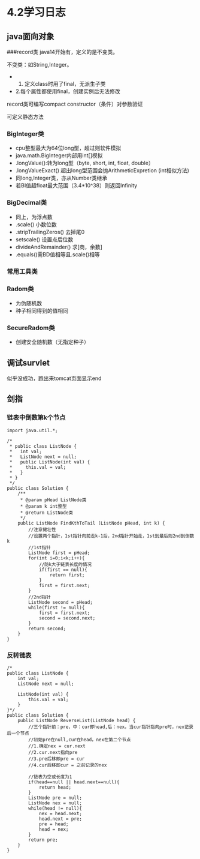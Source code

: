 # 4.2学习日志
## java面向对象
###record类
java14开始有，定义的是不变类。

不变类：如String,Integer。 

* 1. 定义class时用了final，无派生子类
* 2.每个属性都使用final，创建实例后无法修改

record类可编写compact constructor（条件）对参数验证

可定义静态方法

### BigInteger类
* cpu整型最大为64位long型，超过则软件模拟
* java.math.BigInteger内部用int[]模拟
* .longValue():转为long型（byte, short, int, float, double）
* .longValueExact() 超出long型范围会抛ArithmeticExpretion (int相似方法)
* 同long,Integer类，亦从Number类继承
* 若BI值超float最大范围（3.4*10^38）则返回Infinity

### BigDecimal类
* 同上，为浮点数
* .scale() 小数位数
* .stripTrailingZeros() 去掉尾0
* setscale() 设置点后位数
* divideAndRemainder() 求[商，余数]
* .equals()需BD值相等且.scale()相等

### 常用工具类

### Radom类
* 为伪随机数
* 种子相同得到的值相同

### SecureRadom类
* 创建安全随机数（无指定种子）

## 调试survlet
似乎没成功，跑出来tomcat页面显示end

## 剑指

### 链表中倒数第k个节点
```
import java.util.*;

/*
 * public class ListNode {
 *   int val;
 *   ListNode next = null;
 *   public ListNode(int val) {
 *     this.val = val;
 *   }
 * }
 */
public class Solution {
    /**
     * @param pHead ListNode类 
     * @param k int整型 
     * @return ListNode类
     */
    public ListNode FindKthToTail (ListNode pHead, int k) {
        //注意健壮性
        //设置两个指针，1st指针向前走k-1后，2nd指针开始走，1st到最后则2nd到倒数k
        //1st指针
        ListNode first = pHead;
        for(int i=0;i<k;i++){
            //防k大于链表长度的情况
            if(first == null){
                return first;
            }
            first = first.next;
        }
        //2nd指针
        ListNode second = pHead;
        while(first != null){
            first = first.next;
            second = second.next;
        }
        return second;
    }
}
```

### 反转链表
```
/*
public class ListNode {
    int val;
    ListNode next = null;

    ListNode(int val) {
        this.val = val;
    }
}*/
public class Solution {
    public ListNode ReverseList(ListNode head) {
        //三个指针前：pre，中：cur即head,后：nex。当cur指针指向pre时，nex记录后一个节点
        //初始pre在null,cur在head，nex在第二个节点
        //1.确定nex = cur.next
        //2.cur.next指向pre
        //3.pre后移即pre = cur
        //4.cur后移即cur = 之前记录的nex
        
        //链表为空或长度为1
        if(head==null || head.next==null){
            return head;
        }
        ListNode pre = null;
        ListNode nex = null;
        while(head != null){
            nex = head.next;
            head.next = pre;
            pre = head;
            head = nex;
        }
        return pre;
    }
}
```

